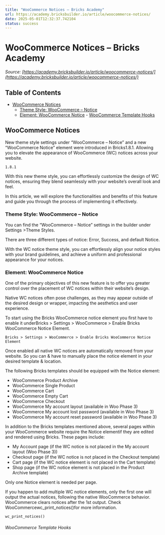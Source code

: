 ```yaml
---
title: "WooCommerce Notices – Bricks Academy"
url: https://academy.bricksbuilder.io/article/woocommerce-notices/
date: 2025-05-01T12:32:37.742104
status: success
---
```


# WooCommerce Notices – Bricks Academy

*Source: [https://academy.bricksbuilder.io/article/woocommerce-notices/](https://academy.bricksbuilder.io/article/woocommerce-notices/)*

## Table of Contents

- [WooCommerce Notices](#woocommerce-notices)
  - [Theme Style: WooCommerce – Notice](#theme-style-woocommerce--notice)
  - [Element: WooCommerce Notice](#element-woocommerce-notice)
        - [WooCommerce Template Hooks](#woocommerce-template-hooks)

## WooCommerce Notices

New theme style settings under “WooCommerce – Notice” and a new “WooCommerce Notice” element were introduced in Bricks1.8.1. Allowing you to elevate the appearance of WooCommerce (WC) notices across your website.

`1.8.1`

With this new theme style, you can effortlessly customize the design of WC notices, ensuring they blend seamlessly with your website’s overall look and feel.

In this article, we will explore the functionalities and benefits of this feature and guide you through the process of implementing it effectively.

### Theme Style: WooCommerce – Notice

You can find the “WooCommerce – Notice” settings in the builder under Settings >Theme Styles.

There are three different types of notice: Error, Success, and default Notice.

With the WC notice theme style, you can effortlessly align your notice styles with your brand guidelines, and achieve a uniform and professional appearance for your notices.

### Element: WooCommerce Notice

One of the primary objectives of this new feature is to offer you greater control over the placement of WC notices within their website’s design.

Native WC notices often pose challenges, as they may appear outside of the desired design or wrapper, impacting the aesthetics and user experience.

To start using the Bricks WooCommerce notice element you first have to enable it underBricks > Settings > WooCommerce > Enable Bricks WooCommerce Notice Element.

`Bricks > Settings > WooCommerce > Enable Bricks WooCommerce Notice Element`

Once enabled all native WC notices are automatically removed from your website. So you can & have to manually place the notice element in your desired template & location.

The following Bricks templates should be equipped with the Notice element:

- WooCommerce Product Archive
- WooCommerce Single Product
- WooCommerce Cart
- WooCommerce Empty Cart
- WooCommerce Checkout
- WooCommerce My account layout (available in Woo Phase 3)
- WooCommerce My account lost password (available in Woo Phase 3)
- WooCommerce My account reset password (available in Woo Phase 3)

In addition to the Bricks templates mentioned above, several pages within your WooCommerce website require the Notice elementif they are edited and rendered using Bricks. These pages include:

- My Account page (if the WC notice is not placed in the My account layout (Woo Phase 3))
- Checkout page (if the WC notice is not placed in the Checkout template)
- Cart page (if the WC notice element is not placed in the Cart template)
- Shop page (if the WC notice element is not placed in the Product Archive template)

Only one Notice element is needed per page.

If you happen to add multiple WC notice elements, only the first one will output the actual notices, following the native WooCommerce behavior. WooCommerce clears notices after the 1st output. Check WooCommercewc_print_notices()for more information.

`wc_print_notices()`

###### WooCommerce Template Hooks

